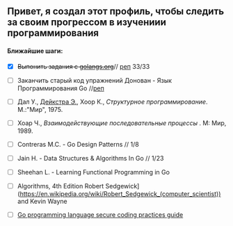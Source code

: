 ## Привет, я создал этот профиль, чтобы следить за своим прогрессом в изучениии программирования

#### Ближайшие шаги:

* [X] ~~Выпонить задания с [golangs.org](https://golangs.org)~~// [реп](https://github.com/UnderAnder/golangs.org) 33/33

* [ ] Заканчить старый код упражнений Донован - Язык Программирования Go //[реп](https://github.com/UnderAnder/donovangolang)
* [ ] Дал У., [Дейкстра Э.](https://ru.wikipedia.org/wiki/%D0%94%D0%B5%D0%B9%D0%BA%D1%81%D1%82%D1%80%D0%B0,_%D0%AD%D0%B4%D1%81%D0%B3%D0%B5%D1%80_%D0%92%D0%B8%D0%B1%D0%B5 "Дейкстра, Эдсгер Вибе"), Хоор К., *Структурное программирование*. М.:"Мир", 1975.

* [ ] Хоар Ч., *Взаимодействующие последовательные процессы* . М: Мир, 1989.
* [ ] Contreras M.C. - Go Design Patterns // 1/8
* [ ] Jain H. - Data Structures & Algorithms In Go // 1/23
* [ ] Sheehan L. - Learning Functional Programming in Go
* [ ] Algorithms, 4th Edition Robert Sedgewick](https://en.wikipedia.org/wiki/Robert_Sedgewick_(computer_scientist)) and Kevin Wayne
* [ ] [Go programming language secure coding practices guide](https://checkmarx.gitbooks.io/go-scp/)
